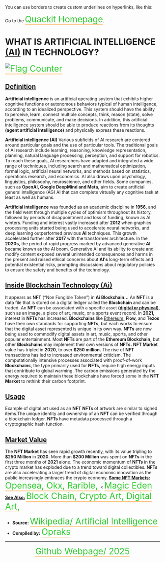 <!DOCTYPE html>
<title>My Example</title>

<style>
  a {
    font-size: 2em;
    color: limegreen;
    text-decoration: none;
    border-bottom: 1px solid darkorange;
  }
  a:hover {
    color: darkorange;
    border-width: 3px;
  }
</style>

<p>You can use borders to create custom underlines on hyperlinks, like this:</p>
<p>Go to the <a target="_blank" href="https://www.quackit.com/">Quackit Homepage</a>.</p>

<h1>WHAT IS ARTIFICIAL INTELLIGENCE <u>(AI)</u> IN TECHNOLOGY?</h1>

<a href="https://info.flagcounter.com/00WA"><img src="https://s01.flagcounter.com/count2/00WA/bg_030000/txt_FFFFFF/border_FFFFFF/columns_8/maxflags_16/viewers_0/labels_1/pageviews_0/flags_0/percent_0/" alt="Flag Counter" border="0"></a>

<h2><u>Definition</u></h2>
<b>Artificial intelligence</b> is an artificial operating system that exhibits higher cognitive functions or autonomous behaviors typical of human intelligence, according to an idealized perspective. This system should have the ability to perceive, learn, connect multiple concepts, think, reason (state), solve problems, communicate, and make decisions. In addition, this artificial intelligence system should be able to produce reactions from its thoughts <b>(agent artificial intelligence)</b> and physically express these reactions.

<b>Artificial intelligence (AI)</b> Various subfields of AI research are centered around particular goals and the use of particular tools. The traditional goals of AI research include learning, reasoning, knowledge representation, planning, natural language processing, perception, and support for robotics. To reach these goals, AI researchers have adapted and integrated a wide range of techniques, including search and mathematical optimization, formal logic, artificial neural networks, and methods based on statistics, operations research, and economics. AI also draws upon psychology, linguistics, philosophy, neuroscience, and other fields. Some companies, such as <b>OpenAI, Google DeepMind and Meta,</b> aim to create artificial general intelligence (AG) AI that can complete virtually any cognitive task at least as well as humans.

<b>Artificial intelligence</b> was founded as an academic discipline in <b>1956,</b> and the field went through multiple cycles of optimism throughout its history, followed by periods of disappointment and loss of funding, known as AI winters.  Funding and interest vastly increased after <b>2012</b> when graphics processing units started being used to accelerate neural networks, and deep learning outperformed previous <b>AI</b> techniques. This growth accelerated further after <b>2017</b> with the transformer architecture. In the <b>2020s,</b> the period of rapid progress marked by advanced generative <b>AI</b> became known as the AI boom. Generative AI and its ability to create and modify content exposed several unintended consequences and harms in the present and raised ethical concerns about <b>AI's</b> long-term effects and potential existential risks, prompting discussions about regulatory policies to ensure the safety and benefits of the technology.

<h2><u>Inside Blockchain Technology (Ai)</u></h2>
It appears as <b>NFT</b> (“Non Fungible Token”) in <b>Ai Blockchain...</b> An <b>NFT</b> is a data file that is stored on a digital ledger called the <b>Blockchain</b> and can be traded. An <b>NFT</b> can be associated with a specific asset <b><u>(digital or physical)</u></b>, such as an image, a piece of art, music, or a sports event record. In <b>2021,</b> interest in <b>NFTs</b> has increased. <b>Blockchains</b> like <u>Ethereum,</u> <b>Flow,</b> and <b>Tezos</b> have their own standards for supporting <b>NFTs,</b> but each works to ensure that the digital asset represented is unique in its own way. <b>NFTs</b> are now being used to commodify digital assets in art, music, sports, and other popular entertainment. Most <b>NFTs</b> are part of the <b>Ethereum Blockchain,</b> but other <b>Blockchains</b> may implement their own versions of <b>NFTs.</b> <b>NFT Market</b> value has tripled in <b>2020,</b> to over <b>$250 million.</b> The rise of <b>NFT</b> transactions has led to increased environmental criticism. The computationally intensive processes associated with proof-of-work <b>Blockchains,</b> the type primarily used for <b>NFTs,</b> require high energy inputs that contribute to global warming. The carbon emissions generated by the energy required to maintain these blockchains have forced some in the <b>NFT Market</b> to rethink their carbon footprint.

<h2><u>Usage</u></h2>
Example of digital art used as an <b>NFT</b>
<b>NFTs</b> of artwork are similar to signed items.The unique identity and ownership of an <b>NFT</b> can be verified through a blockchain ledger. <b>NFTs</b> have metadata processed through a cryptographic hash function.

<h2><u>Market Value</u></h2>
The <b>NFT Market</b> has seen rapid growth recently, with its value tripling to <b>$250 Million</b> in <b>2020.</b> More than <b>$200 Million</b> was spent on <b>NFTs</b> in the first three months of <b>2021</b> alone. The economic momentum of <b>NFTs</b> in the crypto market has exploded due to a trend toward digital collectibles. <b>NFTs</b> are also accelerating a larger trend of digital economic innovation as the public increasingly embraces the crypto economy. <b><u>Some NFT Markets:</u></b> <a href="https://opensea.io/" target="_blank">Opensea, </a><a href="https://web3.okx.com/" target="_blank">Okx, </a> <a href="https://rarible.com/" target="_blank">Rarible, </a>< <a href="https://magiceden.io/" target="_blank">Magic Eden</a> <b><u>See Also:</u></b> <a href="https://tr.wikipedia.org/wiki/Blok_zinciri" target="_blank">Block Chain, </a> <a href="https://tr.wikipedia.org/wiki/Kripto_sanat" target="_blank">Crypto Art, </a> <a href="https://tr.wikipedia.org/wiki/Dijital_Sanat" target="_blank">Digital Art, </a>

- <b>Source:</b> <a href="https://en.wikipedia.org/wiki/Artificial_intelligence" target="_blank"> Wikipedia/ Artificial Intelligence</a>
- <b>Compiled by:</b> <a href="https://opensea.io/collection/nft-ai-opraks" target="_blank"> Opraks</a>
<hr>
<center><a href="https://www.timeanddate.com/calendar/" target="_blank">Github Webpage/ 2025</a></center>
<script type="text/javascript" src="https://platform-api.sharethis.com/js/sharethis.js#property=67540d39231a330012e9230e&product=sticky-share-buttons&source=platform" async="async"></script>
